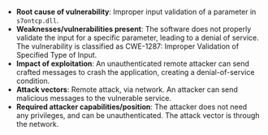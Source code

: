 - **Root cause of vulnerability**: Improper input validation of a parameter in `s7ontcp.dll`.
- **Weaknesses/vulnerabilities present**:  The software does not properly validate the input for a specific parameter, leading to a denial of service. The vulnerability is classified as CWE-1287: Improper Validation of Specified Type of Input.
- **Impact of exploitation**: An unauthenticated remote attacker can send crafted messages to crash the application, creating a denial-of-service condition.
- **Attack vectors**: Remote attack, via network. An attacker can send malicious messages to the vulnerable service.
- **Required attacker capabilities/position**: The attacker does not need any privileges, and can be unauthenticated. The attack vector is through the network.